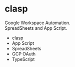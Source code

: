 # clasp

Google Workspace Automation.  
SpreadSheets and App Script.

- clasp
- App Script
- SpreadSheets
- GCP OAuth
- TypeScript

